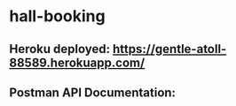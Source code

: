# hall-booking

## Heroku deployed:  https://gentle-atoll-88589.herokuapp.com/
## Postman API Documentation: 
